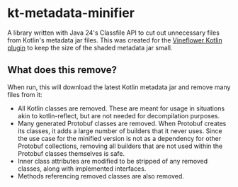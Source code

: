 # kt-metadata-minifier

A library written with Java 24's Classfile API to cut out unnecessary files from Kotlin's metadata jar files.
This was created for the [Vineflower Kotlin plugin](https://github.com/Vineflower/vineflower/tree/develop/1.12.0/plugins/kotlin)
to keep the size of the shaded metadata jar small.

## What does this remove?

When run, this will download the latest Kotlin metadata jar and remove many files from it:
 - All Kotlin classes are removed. These are meant for usage in situations akin to kotlin-reflect, but are not needed
   for decompilation purposes.
 - Many generated Protobuf classes are removed. When Protobuf creates its classes, it adds a large number of builders
   that it never uses. Since the use case for the minified version is not as a dependency for other Protobuf collections,
   removing all builders that are not used within the Protobuf classes themselves is safe.
 - Inner class attributes are modified to be stripped of any removed classes, along with implemented interfaces.
 - Methods referencing removed classes are also removed.


